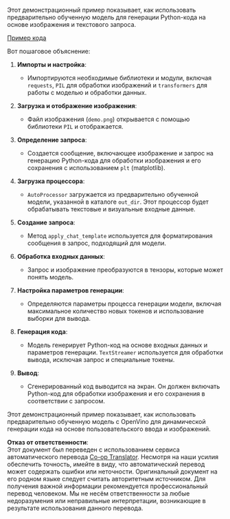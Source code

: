 <!--
CO_OP_TRANSLATOR_METADATA:
{
  "original_hash": "d7d7afa242a4a041ff4193546d4baf16",
  "translation_date": "2025-03-27T12:56:46+00:00",
  "source_file": "md\\02.Application\\04.Vision\\Phi3\\E2E_OpenVino_Phi3Vision.md",
  "language_code": "ru"
}
-->
Этот демонстрационный пример показывает, как использовать предварительно обученную модель для генерации Python-кода на основе изображения и текстового запроса.

[Пример кода](../../../../../../code/06.E2E/E2E_OpenVino_Phi3-vision.ipynb)

Вот пошаговое объяснение:

1. **Импорты и настройка**:
   - Импортируются необходимые библиотеки и модули, включая `requests`, `PIL` для обработки изображений и `transformers` для работы с моделью и обработки данных.

2. **Загрузка и отображение изображения**:
   - Файл изображения (`demo.png`) открывается с помощью библиотеки `PIL` и отображается.

3. **Определение запроса**:
   - Создается сообщение, включающее изображение и запрос на генерацию Python-кода для обработки изображения и его сохранения с использованием `plt` (matplotlib).

4. **Загрузка процессора**:
   - `AutoProcessor` загружается из предварительно обученной модели, указанной в каталоге `out_dir`. Этот процессор будет обрабатывать текстовые и визуальные входные данные.

5. **Создание запроса**:
   - Метод `apply_chat_template` используется для форматирования сообщения в запрос, подходящий для модели.

6. **Обработка входных данных**:
   - Запрос и изображение преобразуются в тензоры, которые может понять модель.

7. **Настройка параметров генерации**:
   - Определяются параметры процесса генерации модели, включая максимальное количество новых токенов и использование выборки для вывода.

8. **Генерация кода**:
   - Модель генерирует Python-код на основе входных данных и параметров генерации. `TextStreamer` используется для обработки вывода, исключая запрос и специальные токены.

9. **Вывод**:
   - Сгенерированный код выводится на экран. Он должен включать Python-код для обработки изображения и его сохранения в соответствии с запросом.

Этот демонстрационный пример показывает, как использовать предварительно обученную модель с OpenVino для динамической генерации кода на основе пользовательского ввода и изображений.

**Отказ от ответственности**:  
Этот документ был переведен с использованием сервиса автоматического перевода [Co-op Translator](https://github.com/Azure/co-op-translator). Несмотря на наши усилия обеспечить точность, имейте в виду, что автоматический перевод может содержать ошибки или неточности. Оригинальный документ на его родном языке следует считать авторитетным источником. Для получения важной информации рекомендуется профессиональный перевод человеком. Мы не несём ответственности за любые недоразумения или неправильные интерпретации, возникающие в результате использования данного перевода.